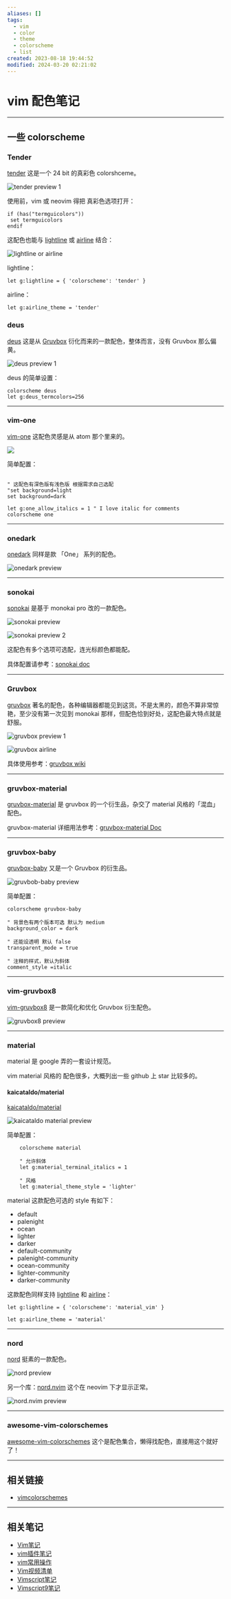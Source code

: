 ```yaml
---
aliases: []
tags:
  - vim
  - color
  - theme
  - colorscheme
  - list
created: 2023-08-18 19:44:52
modified: 2024-03-20 02:21:02
---
```

# vim 配色笔记

----

## <span id="vim_colorscheme_recommend">一些 colorscheme</span>

### <span id="vim_colorscheme_recommend_tender">Tender</span>

[tender](https://github.com/jacoborus/tender.vim) 这是一个 24 bit 的真彩色 colorshceme。

![tender preview 1](https://cloud.githubusercontent.com/assets/829859/18417365/7780885a-782e-11e6-8e88-150cfc70e35b.png)

使用前，vim 或 neovim 得把 真彩色选项打开：
```vimscript
if (has("termguicolors"))
 set termguicolors
endif
```

这配色也能与 [lightline](https://github.com/itchyny/lightline.vim) 或 [airline](https://github.com/vim-airline/vim-airline) 结合：

![lightline or airline ](https://cloud.githubusercontent.com/assets/829859/18418261/0e0f54f4-7843-11e6-9825-bff197a7f76a.png)

lightline：
```vimscript
let g:lightline = { 'colorscheme': 'tender' }
```

airline：
```vimscript
let g:airline_theme = 'tender'
```

### <span id="vim_colorscheme_recommend_deus">deus</span>

[deus](https://github.com/ajmwagar/vim-deus) 这是从 [Gruvbox]() 衍化而来的一款配色，整体而言，没有 Gruvbox 那么偏黄。

![deus preview 1](https://github.com/ajmwagar/vim-deus/raw/master/screencaps/vim-deus.jpg)

deus 的简单设置：
```vimscript
colorscheme deus
let g:deus_termcolors=256
```

---

###  <span id="vim_colorscheme_recommend_vimone">vim-one</span>

[vim-one](https://github.com/rakr/vim-one) 这配色灵感是从 atom 那个里来的。

![](https://github.com/rakr/vim-one/raw/master/screenshots/new-logo.png)

简单配置：
```vimscript

" 这配色有深色版有浅色版 根据需求自己选配
"set background=light
set background=dark

let g:one_allow_italics = 1 " I love italic for comments
colorscheme one
```

---

### <span id="vim_colorscheme_recommend_onedark">onedark</span>

[onedark](joshdick/onedark.vim) 同样是款 「One」 系列的配色。

![onedark preview](https://raw.githubusercontent.com/joshdick/onedark.vim/main/img/readme_header.png)

---

### <span id="vim_colorscheme_recommend_sonokai">sonokai</span>

[sonokai](https://github.com/sainnhe/sonokai) 是基于 monokai pro 改的一款配色。

![sonokai preview](https://user-images.githubusercontent.com/37491630/87916859-a03dad80-caa6-11ea-9694-b34c4a980672.png)

![sonokai preview 2](https://user-images.githubusercontent.com/37491630/87898138-ee8b8600-ca7f-11ea-90ea-681955458c68.png)

这配色有多个选项可选配，连光标颜色都能配。

具体配置请参考：[sonokai doc](https://github.com/sainnhe/sonokai/blob/master/doc/sonokai.txt)

---

### <span id="vim_colorscheme_recommend_gruvbox">Gruvbox</span>

[gruvbox](https://github.com/morhetz/gruvbox) 著名的配色，各种编辑器都能见到这货。不是太黑的，颜色不算非常惊艳，至少没有第一次见到 monokai 那样，但配色恰到好处，这配色最大特点就是舒服。

![gruvbox preview 1](https://camo.githubusercontent.com/a05028ef4dae5865098c508fc9f686b211f510198f07e6a5636734dbac618b30/687474703a2f2f692e696d6775722e636f6d2f476b496c38466e2e706e67)

![gruvbox airline](https://camo.githubusercontent.com/a7287ec3f5259b4c03cb4bb2f70c7dfc777d76b7c72f4c161198191025a1d535/687474703a2f2f692e696d6775722e636f6d2f775251636555522e706e67)

具体使用参考：[gruvbox wiki](https://github.com/morhetz/gruvbox/wiki)

---

### <span id="vim_colorscheme_recommend_gruvboxmaterial">gruvbox-material</span>

[gruvbox-material](https://github.com/sainnhe/gruvbox-material) 是 gruvbox 的一个衍生品，杂交了 material 风格的「混血」配色。

gruvbox-material 详细用法参考：[gruvbox-material Doc](https://github.com/sainnhe/gruvbox-material/blob/master/doc/gruvbox-material.txt)

---

### <span id="vim_colorscheme_recommend_gruvboxbaby">gruvbox-baby</span>

[gruvbox-baby](https://github.com/luisiacc/gruvbox-baby) 又是一个 Gruvbox 的衍生品。

![gruvbob-baby preview](https://user-images.githubusercontent.com/31720261/147399558-bf00b60a-aea9-46f7-a823-fc760cda05be.png)

简单配置：

```vim
colorscheme gruvbox-baby

" 背景色有两个版本可选 默认为 medium
background_color = dark

" 还能设透明 默认 false
transparent_mode = true

" 注释的样式，默认为斜体
comment_style =italic

```

---

### <span id="vim_colorscheme_recommend_gruvbox8">vim-gruvbox8</span>

[vim-gruvbox8](https://github.com/lifepillar/vim-gruvbox8) 是一款简化和优化 Gruvbox 衍生配色。

![gruvbox8 preview](https://camo.githubusercontent.com/6df4058330e072dd1f6c87829da0b844bd719c90b072579a1551a55de9330fe3/68747470733a2f2f7261772e6769746875622e636f6d2f6c69666570696c6c61722f5265736f75726365732f6d61737465722f67727576626f78382f67727576626f78382d76617269616e74732e706e67)

---

### <span id="vim_colorscheme_recommend_material">material</span>

material 是 google 弄的一套设计规范。

vim  material 风格的 配色很多，大概列出一些 github 上 star 比较多的。

#### kaicataldo/material

[kaicataldo/material](https://github.com/kaicataldo/material.vim)

![kaicataldo material preview](https://raw.githubusercontent.com/kaicataldo/material.vim/main/screenshots/material-all-variants.png)

简单配置：

```vim
	colorscheme material
```

```vim
	" 允许斜体
	let g:material_terminal_italics = 1
```

```vim
	" 风格
	let g:material_theme_style = 'lighter'
```
material 这款配色可选的 style 有如下：

* default
* palenight
* ocean
* lighter
* darker
* default-community 
* palenight-community 
* ocean-community 
* lighter-community 
* darker-community

这款配色同样支持 [lightline](https://github.com/itchyny/lightline.vim) 和 [airline](https://github.com/vim-airline/vim-airline)：

```vimscript
let g:lightline = { 'colorscheme': 'material_vim' }
```

```vimscript
let g:airline_theme = 'material'
```

---

### <span id="vim_colorscheme_recommend_nord">nord</span>

[nord](https://github.com/arcticicestudio/nord-vim) 挺素的一款配色。

![nord preview](https://raw.githubusercontent.com/arcticicestudio/nord-docs/develop/assets/images/ports/vim/overview-go.png)

另一个库：[nord.nvim](https://github.com/shaunsingh/nord.nvim) 这个在 neovim 下才显示正常。

![nord.nvim preview](https://user-images.githubusercontent.com/71196912/128029391-ad55fd41-d5f9-43bd-a795-c11b562f9d6d.jpg)

---

### <span id="vim_colorscheme_recommend_awesome-vim-colorschemes">awesome-vim-colorschemes</span>

[awesome-vim-colorschemes](https://github.com/rafi/awesome-vim-colorschemes) 这个是配色集合，懒得找配色，直接用这个就好了！

---

## 相关链接

* [vimcolorschemes](https://vimcolorschemes.com/)

---

## 相关笔记

* [Vim笔记](Vim_Note.md)
* [vim插件笔记](vim_plugin.md)
* [vim常用操作](vim常用操作.md)
* [Vim视频清单](Vim_Videos.md)
* [Vimscript笔记](Vimscript_Note.md)
* [Vimscript9笔记](Vimscript9_Note.md)